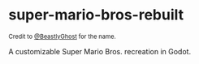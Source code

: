 # super-mario-bros-rebuilt
<sub>Credit to [@BeastlyGhost](https://github.com/BeastlyGhost) for the name.</sub>

A customizable Super Mario Bros. recreation in Godot.
